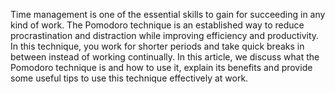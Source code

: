 Time management is one of the essential skills to gain for succeeding in any kind of work. The Pomodoro technique is an established way to reduce procrastination and distraction while improving efficiency and productivity. In this technique, you work for shorter periods and take quick breaks in between instead of working continually. In this article, we discuss what the Pomodoro technique is and how to use it, explain its benefits and provide some useful tips to use this technique effectively at work.<br>
